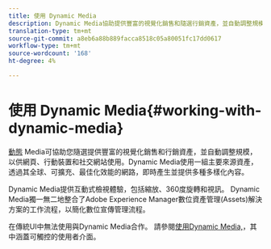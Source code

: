 ```yaml
---
title: 使用 Dynamic Media
description: Dynamic Media協助提供豐富的視覺化銷售和隨選行銷資產，並自動調整規模以用於網頁、行動裝置和社交網站。 Dynamic Media利用一組主要來源資產，透過其全球、可擴充、最佳化效能的網路，即時產生並提供多種多樣化內容變化
translation-type: tm+mt
source-git-commit: a8eb6a88b889facca8518c05a80051fc17dd0617
workflow-type: tm+mt
source-wordcount: '168'
ht-degree: 4%

---
```



# 使用 Dynamic Media{#working-with-dynamic-media}

[動態](https://www.adobe.com/solutions/web-experience-management/dynamic-media.html) Media可協助您隨選提供豐富的視覺化銷售和行銷資產，並自動調整規模，以供網頁、行動裝置和社交網站使用。Dynamic Media使用一組主要來源資產，透過其全球、可擴充、最佳化效能的網路，即時產生並提供多種多樣化內容。

Dynamic Media提供互動式檢視體驗，包括縮放、360度旋轉和視訊。 Dynamic Media獨一無二地整合了Adobe Experience Manager數位資產管理(Assets)解決方案的工作流程，以簡化數位宣傳管理流程。

在傳統UI中無法使用與Dynamic Media合作。 請參閱[使用Dynamic Media,](/help/assets/dynamic-media/dynamic-media.md)，其中涵蓋可觸控的使用者介面。

<!-- 

OBSOLETE UNTIL INTEGRATING SCENE7 TOPIC GETS A MAJOR UPDATE
>[!NOTE]
>
>If you are using Dynamic Media, you cannot simultaneously use automatic uploads available if you have [integrated Dynamic Media Classic into AEM](/help/sites-cloud/administering/integrating-scene7.md). Dynamic Media is disabled by default.

-->

